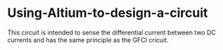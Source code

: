 # Using-Altium-to-design-a-circuit
This circuit is intended to sense the differential current between two DC currents and has the same principle as the GFCI cricuit. 
